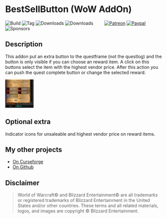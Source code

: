 # BestSellButton (WoW AddOn)
![Build](https://github.com/hizuro/BestSellButton/actions/workflows/bigwigsmods-packager.yml/badge.svg)
![Tag](https://img.shields.io/github/v/tag/hizuro/BestSellButton?style=flat-square)
![Downloads](https://img.shields.io/github/downloads/hizuro/BestSellButton/total?style=flat-square)
![Downloads](https://img.shields.io/github/downloads/hizuro/BestSellButton/latest/total?style=flat-square)
&nbsp; &nbsp; &nbsp; &nbsp;
[![Patreon](https://img.shields.io/badge/&zwj;-Patreon-gray?logo=patreon&color=red&style=flat-square)](https://www.patreon.com/bePatron?u=12558524)
[![Paypal](https://img.shields.io/badge/&zwj;-Paypal-gray?logo=paypal&color=blue&style=flat-square)](https://paypal.me/hizuro)
![Sponsors](https://img.shields.io/github/sponsors/hizuro?logo=github&style=flat-square)

## Description
This addon put an extra button to the questframe (not the questlog) and the button is only visible if you can choose an reward item. A click on this buttons select the item with the highest vendor price. After this action you can push the quest complete button or change the selected reward.

[![Screenshot](./.github/media/BestSellButton_t.jpg)](./.github/media/BestSellButton.jpg)

## Optional extra
Indicator icons for unsaleable and highest vendor price on reward items.

## My other projects
* [On Curseforge](https://www.curseforge.com/members/hizuro_de/projects)
* [On Github](https://github.com/hizuro?tab=repositories)

## Disclaimer
> World of Warcraft© and Blizzard Entertainment© are all trademarks or registered trademarks of Blizzard Entertainment in the United States and/or other countries. These terms and all related materials, logos, and images are copyright © Blizzard Entertainment.
